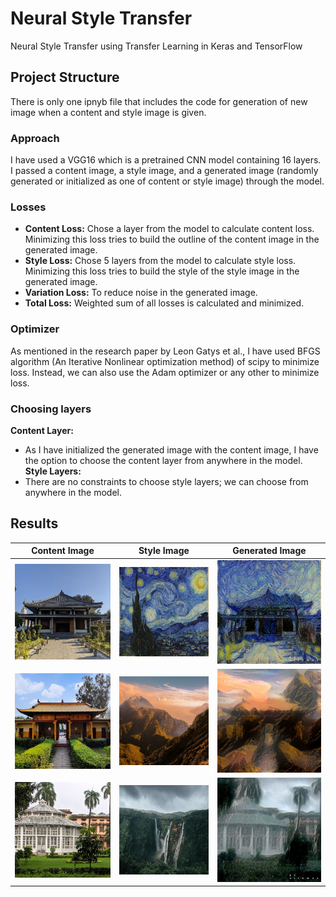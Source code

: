 # Neural Style Transfer

Neural Style Transfer using Transfer Learning in Keras and TensorFlow

## Project Structure

There is only one ipnyb file that includes the code for generation of new image when a content and style image is given.

### Approach
I have used a VGG16 which is a pretrained CNN model containing 16 layers. I passed a content image, a style image, and a generated image (randomly generated or initialized as one of content or style image) through the model.

### Losses
- **Content Loss:** Chose a layer from the model to calculate content loss. Minimizing this loss tries to build the outline of the content image in the generated image.
- **Style Loss:** Chose 5 layers from the model to calculate style loss. Minimizing this loss tries to build the style of the style image in the generated image.
- **Variation Loss:** To reduce noise in the generated image.
- **Total Loss:** Weighted sum of all losses is calculated and minimized.

### Optimizer
As mentioned in the research paper by Leon Gatys et al., I have used BFGS algorithm (An Iterative Nonlinear optimization method) of scipy to minimize loss. Instead, we can also use the Adam optimizer or any other to minimize loss.

### Choosing layers
**Content Layer:**
- As I have initialized the generated image with the content image, I have the option to choose the content layer from anywhere in the model.
**Style Layers:**
- There are no constraints to choose style layers; we can choose from anywhere in the model.

## Results

| Content Image | Style Image | Generated Image |
|:-------------:|:-----------:|:---------------:|
| ![Content Image 1](images/content%20images/content_img1.jpg) | ![Style Image 1](images/style%20images/style_img1.jpg) | ![Generated Image 1](images/results/result_img1.jpg) |
| ![Content Image 2](images/content%20images/content_img2.jpg) | ![Style Image 2](images/style%20images/style_img2.jpg) | ![Generated Image 2](images/results/result_img2.jpg) |
| ![Content Image 3](images/content%20images/content_img3.jpg) | ![Style Image 3](images/style%20images/style_img3.jpg) | ![Generated Image 3](images/results/result_img3.jpg) |


